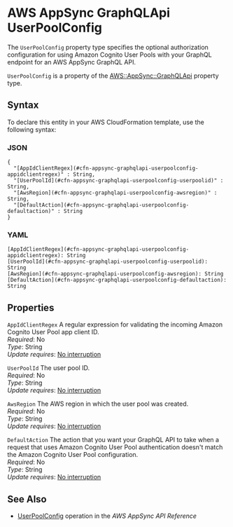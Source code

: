 # AWS AppSync GraphQLApi UserPoolConfig<a name="aws-properties-appsync-graphqlapi-userpoolconfig"></a>

<a name="aws-properties-appsync-graphqlapi-userpoolconfig-description"></a>The `UserPoolConfig` property type specifies the optional authorization configuration for using Amazon Cognito User Pools with your GraphQL endpoint for an AWS AppSync GraphQL API\.

<a name="aws-properties-appsync-graphqlapi-userpoolconfig-inheritance"></a> `UserPoolConfig` is a property of the [AWS::AppSync::GraphQLApi](aws-resource-appsync-graphqlapi.md) property type\.

## Syntax<a name="aws-properties-appsync-graphqlapi-userpoolconfig-syntax"></a>

To declare this entity in your AWS CloudFormation template, use the following syntax:

### JSON<a name="aws-properties-appsync-graphqlapi-userpoolconfig-syntax.json"></a>

```
{
  "[AppIdClientRegex](#cfn-appsync-graphqlapi-userpoolconfig-appidclientregex)" : String,
  "[UserPoolId](#cfn-appsync-graphqlapi-userpoolconfig-userpoolid)" : String,
  "[AwsRegion](#cfn-appsync-graphqlapi-userpoolconfig-awsregion)" : String,
  "[DefaultAction](#cfn-appsync-graphqlapi-userpoolconfig-defaultaction)" : String
}
```

### YAML<a name="aws-properties-appsync-graphqlapi-userpoolconfig-syntax.yaml"></a>

```
[AppIdClientRegex](#cfn-appsync-graphqlapi-userpoolconfig-appidclientregex): String
[UserPoolId](#cfn-appsync-graphqlapi-userpoolconfig-userpoolid): String
[AwsRegion](#cfn-appsync-graphqlapi-userpoolconfig-awsregion): String
[DefaultAction](#cfn-appsync-graphqlapi-userpoolconfig-defaultaction): String
```

## Properties<a name="aws-properties-appsync-graphqlapi-userpoolconfig-properties"></a>

`AppIdClientRegex`  <a name="cfn-appsync-graphqlapi-userpoolconfig-appidclientregex"></a>
A regular expression for validating the incoming Amazon Cognito User Pool app client ID\.  
 *Required*: No  
 *Type*: String  
 *Update requires*: [No interruption](using-cfn-updating-stacks-update-behaviors.md#update-no-interrupt) 

`UserPoolId`  <a name="cfn-appsync-graphqlapi-userpoolconfig-userpoolid"></a>
The user pool ID\.  
 *Required*: No  
 *Type*: String  
 *Update requires*: [No interruption](using-cfn-updating-stacks-update-behaviors.md#update-no-interrupt) 

`AwsRegion`  <a name="cfn-appsync-graphqlapi-userpoolconfig-awsregion"></a>
The AWS region in which the user pool was created\.  
 *Required*: No  
 *Type*: String  
 *Update requires*: [No interruption](using-cfn-updating-stacks-update-behaviors.md#update-no-interrupt) 

`DefaultAction`  <a name="cfn-appsync-graphqlapi-userpoolconfig-defaultaction"></a>
The action that you want your GraphQL API to take when a request that uses Amazon Cognito User Pool authentication doesn't match the Amazon Cognito User Pool configuration\.  
 *Required*: No  
 *Type*: String  
 *Update requires*: [No interruption](using-cfn-updating-stacks-update-behaviors.md#update-no-interrupt) 

## See Also<a name="aws-properties-appsync-graphqlapi-userpoolconfig-seealso"></a>
+ [ UserPoolConfig](https://docs.aws.amazon.com/appsync/latest/APIReference/API_UserPoolConfig.html) operation in the *AWS AppSync API Reference*